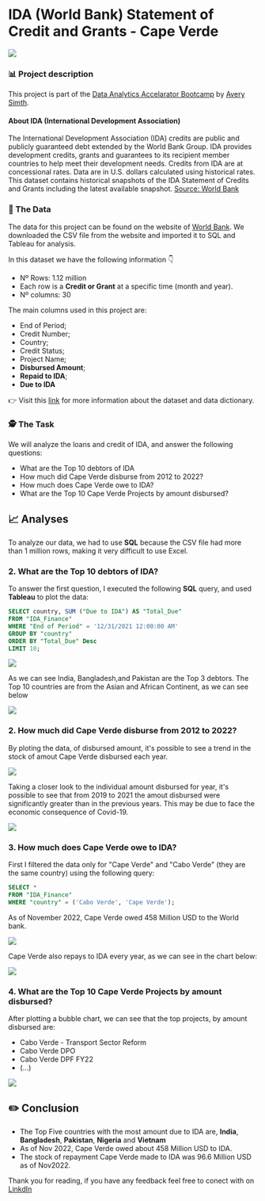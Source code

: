 # IDA (World Bank) Statement of Credit and Grants - Cape Verde

<img src="images/projects/world_bank/Dashboard.png?raw=true">

### 📊 Project description

This project is part of the [Data Analytics Accelarator Bootcamp](https://www.datacareerjumpstart.com/) by [Avery Simth](https://www.linkedin.com/in/averyjsmith/).

#### About IDA (International Development Association)

The International Development Association (IDA) credits are public and publicly guaranteed debt extended by the World Bank Group. IDA provides development credits, grants and guarantees to its recipient member countries to help meet their development needs. Credits from IDA are at concessional rates. Data are in U.S. dollars calculated using historical rates. This dataset contains historical snapshots of the IDA Statement of Credits and Grants including the latest available snapshot. [Source: World Bank](https://finances.worldbank.org/Loans-and-Credits/IDA-Statement-Of-Credits-and-Grants-Historical-Dat/tdwh-3krx)

### 💾 The Data

The data for this project can be found on the website of [World Bank](https://finances.worldbank.org/Loans-and-Credits/IDA-Statement-Of-Credits-and-Grants-Historical-Dat/tdwh-3krx). We downloaded the CSV file from the website and imported it to SQL and Tableau for analysis.

In this dataset we have the following information 👇

* Nº Rows: 1.12 million
* Each row is a **Credit or Grant** at a specific time (month and year).
* Nº columns: 30

The main columns used in this project are:

* End of Period;
* Credit Number;
* Country;
* Credit Status;
* Project Name;
* **Disbursed Amount**;
* **Repaid to IDA**;
* **Due to IDA**

👉 Visit this [link](https://finances.worldbank.org/Loans-and-Credits/IDA-Statement-Of-Credits-and-Grants-Historical-Dat/tdwh-3krx) for more information about the dataset and data dictionary.

### 🕵️ The Task

We will analyze the loans and credit of IDA, and answer the following questions:

* What are the Top 10 debtors of IDA
* How much did Cape Verde disburse from 2012 to 2022?
* How much does Cape Verde owe to IDA?
* What are the Top 10 Cape Verde Projects by amount disbursed?

## 📈 Analyses

To analyze our data, we had to use **SQL** because the CSV file had more than 1 million rows, making it very difficult to use Excel.

### 2\. What are the Top 10 debtors of IDA?

To answer the first question, I executed the following **SQL** query, and used **Tableau** to plot the data:

``` sql
SELECT country, SUM ("Due to IDA") AS "Total_Due" 
FROM "IDA_Finance" 
WHERE "End of Period" = '12/31/2021 12:00:00 AM' 
GROUP BY "country"
ORDER BY "Total_Due" Desc
LIMIT 10;
```

<img src="images/projects/world_bank/top_10.png?raw=true">

As we can see India, Bangladesh,and Pakistan are the Top 3 debtors. The Top 10 countries are from the Asian and African Continent, as we can see below

<img src="images/projects/world_bank/map.png?raw=true">

### 2\. How much did Cape Verde disburse from 2012 to 2022?
By ploting the data, of disbursed amount, it's possible to see a trend in the stock of amout Cape Verde disbursed each year.

<img src="images/projects/world_bank/Stock_Disbursed.png?raw=true">

Taking a closer look to the individual amount disbursed for year, it's possible to see that from 2019 to 2021 the amout disbursed were significantly greater than in the previous years. This may be due to face the economic consequence of Covid-19.

<img src="images/projects/world_bank/Disbursment_year.png?raw=true">

### 3\. How much does Cape Verde owe to IDA?

First I filtered the data only for "Cape Verde" and "Cabo Verde" (they are the same country) using the following query:

``` sql
SELECT * 
FROM "IDA_Finance" 
WHERE "country" = ('Cabo Verde', 'Cape Verde');
```
As of November 2022, Cape Verde owed 458 Million USD to the World bank.

<img src="images/projects/world_bank/cv_debt.png?raw=true">

Cape Verde also repays to IDA every year, as we can see in the chart below:

<img src="images/projects/world_bank/Stock_Repayment.png?raw=true">

### 4\. What are the Top 10 Cape Verde Projects by amount disbursed?

After plotting a bubble chart, we can see that the top projects, by amount disbursed are:

- Cabo Verde - Transport Sector Reform
- Cabo Verde DPO
- Cabo Verde DPF FY22
- (...)

<img src="images/projects/world_bank/Projects.png?raw=true">

## ✏️ Conclusion

- The Top Five countries with the most amount due to IDA are, **India**, **Bangladesh**, **Pakistan**, **Nigeria** and **Vietnam**
- As of Nov 2022, Cape Verde owed about 458 Million USD to IDA.
- The stock of repayment Cape Verde made to IDA was 96.6 Million USD as of Nov2022.



Thank you for reading, if you have any feedback feel free to conect with on [LinkdIn](https://www.linkedin.com/in/kelton-garcia-santos-a75060b3/)